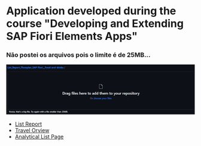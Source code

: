 # Application developed during the course "Developing and Extending SAP Fiori Elements Apps"
### Não postei os arquivos pois o limite é de 25MB...
<p align="center">
  <img src="List Report/img/github.png" alt="Img">
</p>

- [List Report](https://github.com/GabrielCordeiroBarrosoTeles/SAP-Fiori/tree/main/List%20Report)
- [Travel Orview](https://github.com/GabrielCordeiroBarrosoTeles/SAP-Fiori/tree/main/Travel%20Orview)
- [Analytical List Page](https://github.com/GabrielCordeiroBarrosoTeles/SAP-Fiori/tree/main/Analytical%20List%20Page)
